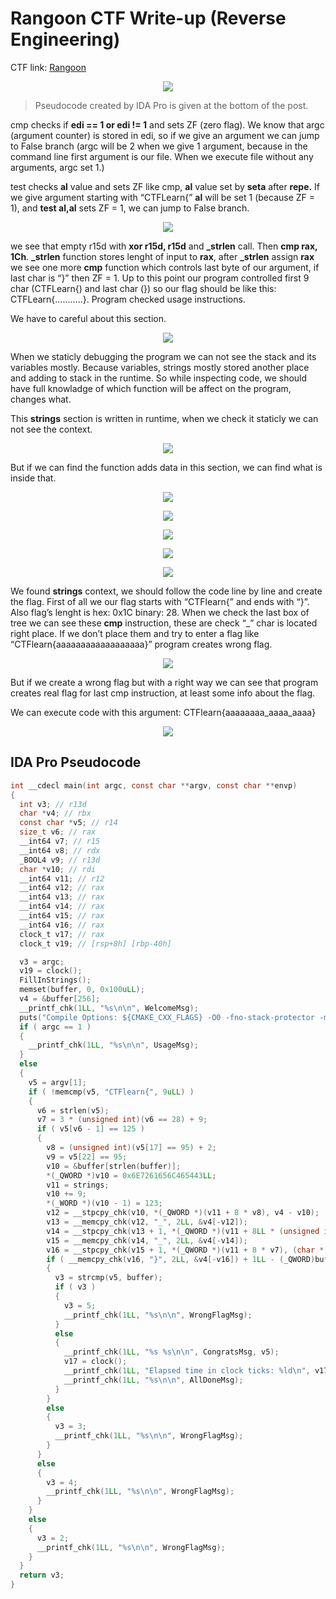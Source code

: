 # Rangoon CTF Write-up (Reverse Engineering)

CTF link: [Rangoon](https://ctflearn.com/challenge/994)

<p align="center"> <img src="assets/Untitled.png"> </p>

> Pseudocode created by IDA Pro is given at the bottom of the post.
> 

cmp checks if **edi == 1 or edi != 1** and sets ZF (zero flag). We know that argc (argument counter) is stored in edi, so if we give an argument we can jump to False branch (argc will be 2 when we give 1 argument, because in the command line first argument is our file. When we execute file without any arguments, argc set 1.)

test checks **al** value and sets ZF like cmp, **al** value set by **seta** after **repe.** If we give argument starting with “CTFLearn{”  **al** will be set 1 (because ZF = 1), and **test al,al**  sets ZF = 1, we can jump to False branch.

<p align="center"> <img src="assets/Untitled%201.png"> </p>

we see that empty r15d with **xor r15d, r15d** and **_strlen** call. Then **cmp rax, 1Ch**. **_strlen** function stores lenght of input to **rax**, after **_strlen** assign **rax** we see one more **cmp** function which controls last byte of our argument, if last char is “}” then ZF = 1. Up to this point our program controlled first 9 char (CTFLearn{) and last char (}) so our flag should be like this: CTFLearn{………..}. Program checked usage instructions.

We have to careful about this section.

<p align="center"> <img src="assets/Untitled%202.png"> </p>

When we staticly debugging the program we can not see the stack and its variables mostly. Because variables, strings mostly stored another place and adding to stack in the runtime. So while inspecting code, we should have full knowladge of which function will be affect on the program,  changes what. 

This **strings** section is written in runtime, when we check it staticly we can not see the context. 

<p align="center"> <img src="assets/Untitled%203.png"> </p>

But if we can find the function adds data in this section, we can find what is inside that. 

<p align="center"> <img src="assets/Untitled%204.png"> </p>

<p align="center"> <img src="assets/Untitled%205.png"> </p>

<p align="center"> <img src="assets/Untitled%206.png"> </p>

<p align="center"> <img src="assets/Untitled%207.png"> </p>

<p align="center"> <img src="assets/Untitled%208.png"> </p>

We found **strings** context, we should follow the code line by line and create the flag. First of all we our flag starts with “CTFlearn{” and ends with “}”. Also flag’s lenght is hex: 0x1C binary: 28. When we check the last box of tree we can see these **cmp** instruction, these are check “_” char is located right place. If we don’t place them and try to enter a flag like “CTFlearn{aaaaaaaaaaaaaaaaaa}”  program creates wrong flag.

<p align="center"> <img src="assets/Untitled%209.png"> </p>

But if we create a wrong flag but with a right way we can see that program creates real flag for last cmp instruction, at least some info about the flag.

We can execute code with this argument: CTFlearn{aaaaaaaa_aaaa_aaaa}

<p align="center"> <img src="assets/Untitled%2010.png"> </p>

## IDA Pro Pseudocode

```c
int __cdecl main(int argc, const char **argv, const char **envp)
{
  int v3; // r13d
  char *v4; // rbx
  const char *v5; // r14
  size_t v6; // rax
  __int64 v7; // r15
  __int64 v8; // rdx
  _BOOL4 v9; // r13d
  char *v10; // rdi
  __int64 v11; // r12
  __int64 v12; // rax
  __int64 v13; // rax
  __int64 v14; // rax
  __int64 v15; // rax
  __int64 v16; // rax
  clock_t v17; // rax
  clock_t v19; // [rsp+8h] [rbp-40h]

  v3 = argc;
  v19 = clock();
  FillInStrings();
  memset(buffer, 0, 0x100uLL);
  v4 = &buffer[256];
  __printf_chk(1LL, "%s\n\n", WelcomeMsg);
  puts("Compile Options: ${CMAKE_CXX_FLAGS} -O0 -fno-stack-protector -mno-sse");
  if ( argc == 1 )
  {
    __printf_chk(1LL, "%s\n\n", UsageMsg);
  }
  else
  {
    v5 = argv[1];
    if ( !memcmp(v5, "CTFlearn{", 9uLL) )
    {
      v6 = strlen(v5);
      v7 = 3 * (unsigned int)(v6 == 28) + 9;
      if ( v5[v6 - 1] == 125 )
      {
        v8 = (unsigned int)(v5[17] == 95) + 2;
        v9 = v5[22] == 95;
        v10 = &buffer[strlen(buffer)];
        *(_QWORD *)v10 = 0x6E7261656C465443LL;
        v11 = strings;
        v10 += 9;
        *(_WORD *)(v10 - 1) = 123;
        v12 = __stpcpy_chk(v10, *(_QWORD *)(v11 + 8 * v8), v4 - v10);
        v13 = __memcpy_chk(v12, "_", 2LL, &v4[-v12]);
        v14 = __stpcpy_chk(v13 + 1, *(_QWORD *)(v11 + 8LL * (unsigned int)(5 * v9 + 3)), (char *)&unk_41DF - v13);
        v15 = __memcpy_chk(v14, "_", 2LL, &v4[-v14]);
        v16 = __stpcpy_chk(v15 + 1, *(_QWORD *)(v11 + 8 * v7), (char *)&unk_41DF - v15);
        if ( __memcpy_chk(v16, "}", 2LL, &v4[-v16]) + 1LL - (_QWORD)buffer == 28 )
        {
          v3 = strcmp(v5, buffer);
          if ( v3 )
          {
            v3 = 5;
            __printf_chk(1LL, "%s\n\n", WrongFlagMsg);
          }
          else
          {
            __printf_chk(1LL, "%s %s\n\n", CongratsMsg, v5);
            v17 = clock();
            __printf_chk(1LL, "Elapsed time in clock ticks: %ld\n", v17 - v19);
            __printf_chk(1LL, "%s\n\n", AllDoneMsg);
          }
        }
        else
        {
          v3 = 3;
          __printf_chk(1LL, "%s\n\n", WrongFlagMsg);
        }
      }
      else
      {
        v3 = 4;
        __printf_chk(1LL, "%s\n\n", WrongFlagMsg);
      }
    }
    else
    {
      v3 = 2;
      __printf_chk(1LL, "%s\n\n", WrongFlagMsg);
    }
  }
  return v3;
}
```